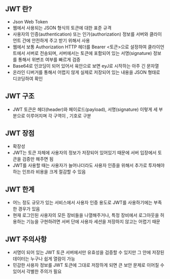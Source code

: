## JWT 란?

- Json Web Token
- 웹에서 사용되는 JSON 형식의 토큰에 대한 표준 규격
- 사용자의 인증(authentication) 또는 인가(authorization) 정보를 서버와 클라이언트 간에 안전하게 주고 받기 위해서 사용
- 웹에서 보통 Authorization HTTP 헤더를 Bearer <토큰>으로 설정하여 클라이언트에서 서버로 전송되며, 서버에서는 토큰에 포함되어 있는 서명(signature) 정보를 통해서 위변조 여부를 빠르게 검증
- Base64로 인코딩이 되어 있어서 육안으로 보면 eyJ로 시작하는 아주 긴 문자열
- 온라인 디버거를 통해서 어렵지 않게 실제로 저장되어 있는 내용을 JSON 형태로 디코딩하여 확인

## JWT 구조

- JWT 토큰은 헤더(header)와 페이로드(payload), 서명(signature) 이렇게 세 부분으로 이루어지며 각 구역이 , 기호로 구분

## JWT 장점
- 확장성
- JWT는 토큰 자체에 사용자의 정보가 저장되어 있어있기 때문에 서버 입장에서 토큰을 검증만 해주면 됨
- JWT를 사용할 때는 사용자가 늘어나더라도 사용자 인증을 위해서 추가로 투자해야하는 인프라 비용을 크게 절감할 수 있음

## JWT 한계
- 어느 정도 규모가 있는 서비스에서 사용자 인증 용도로 JWT를 사용하기에는 부족한 경우가 있음
- 현재 로그인된 사용자의 모든 장비들을 나열해주거나, 특정 장비에서 로그아웃을 허용하는 기능을 구현하려면 서버 단에 사용자 세션을 저장하지 않고는 어렵기 때문

## JWT 주의사항
- 서명이 되어 있는 JWT 토큰 서버에서만 유효성을 검증할 수 있지만 그 안에 저장된 데이터는 누구나 쉽게 열람이 가능
- 민감한 사용자 정보를 JWT 토큰에 그대로 저장하게 되면 큰 보안 문제로 이어질 수 있어서 각별한 주의가 필요
